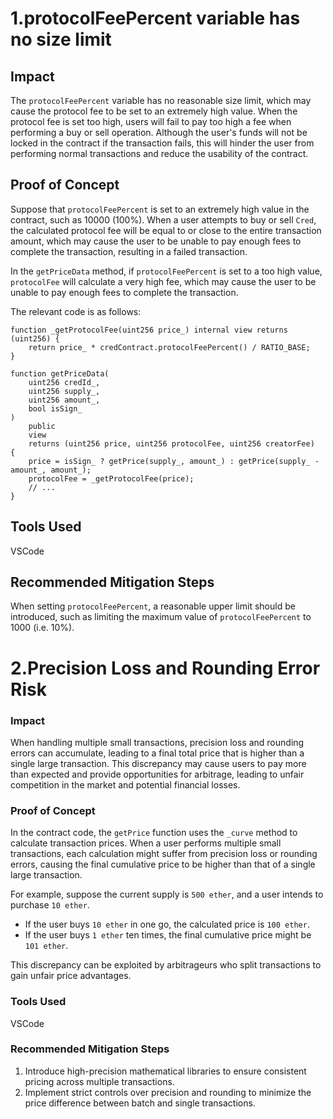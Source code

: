 # 1.protocolFeePercent variable has no size limit

## Impact

The `protocolFeePercent` variable has no reasonable size limit, which may cause the protocol fee to be set to an extremely high value. When the protocol fee is set too high, users will fail to pay too high a fee when performing a buy or sell operation. Although the user's funds will not be locked in the contract if the transaction fails, this will hinder the user from performing normal transactions and reduce the usability of the contract.

## Proof of Concept

Suppose that `protocolFeePercent` is set to an extremely high value in the contract, such as 10000 (100%). When a user attempts to buy or sell `Cred`, the calculated protocol fee will be equal to or close to the entire transaction amount, which may cause the user to be unable to pay enough fees to complete the transaction, resulting in a failed transaction.

In the `getPriceData` method, if `protocolFeePercent` is set to a too high value, `protocolFee` will calculate a very high fee, which may cause the user to be unable to pay enough fees to complete the transaction.

The relevant code is as follows:

```
function _getProtocolFee(uint256 price_) internal view returns (uint256) {
    return price_ * credContract.protocolFeePercent() / RATIO_BASE;
}

function getPriceData(
    uint256 credId_,
    uint256 supply_,
    uint256 amount_,
    bool isSign_
)
    public
    view
    returns (uint256 price, uint256 protocolFee, uint256 creatorFee)
{
    price = isSign_ ? getPrice(supply_, amount_) : getPrice(supply_ - amount_, amount_);
    protocolFee = _getProtocolFee(price);
    // ...
}
```
## Tools Used

VSCode

## Recommended Mitigation Steps

When setting `protocolFeePercent`, a reasonable upper limit should be introduced, such as limiting the maximum value of `protocolFeePercent` to 1000 (i.e. 10%).



# 2.Precision Loss and Rounding Error Risk
### Impact

When handling multiple small transactions, precision loss and rounding errors can accumulate, leading to a final total price that is higher than a single large transaction. This discrepancy may cause users to pay more than expected and provide opportunities for arbitrage, leading to unfair competition in the market and potential financial losses.

### Proof of Concept

In the contract code, the `getPrice` function uses the `_curve` method to calculate transaction prices. When a user performs multiple small transactions, each calculation might suffer from precision loss or rounding errors, causing the final cumulative price to be higher than that of a single large transaction.

For example, suppose the current supply is `500 ether`, and a user intends to purchase `10 ether`.

- If the user buys `10 ether` in one go, the calculated price is `100 ether`.
- If the user buys `1 ether` ten times, the final cumulative price might be `101 ether`.

This discrepancy can be exploited by arbitrageurs who split transactions to gain unfair price advantages.

### Tools Used

VSCode

### Recommended Mitigation Steps

1. Introduce high-precision mathematical libraries to ensure consistent pricing across multiple transactions.
2. Implement strict controls over precision and rounding to minimize the price difference between batch and single transactions.

